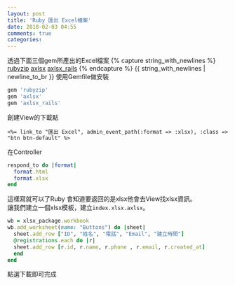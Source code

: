 ```yaml
---
layout: post
title: 'Ruby 匯出 Excel檔案'
date: 2018-02-03 04:55
comments: true
categories:
---
```

透過下面三個gem所產出的Excel檔案
{% capture string_with_newlines %}
[rubyzip](https://github.com/rubyzip/rubyzip)
[axlsx](https://github.com/randym/axlsx)
[axlsx_rails](https://github.com/straydogstudio/axlsx_rails)
{% endcapture %}
{{ string_with_newlines | newline_to_br }}
使用Gemfile做安裝
```ruby
gem 'rubyzip'
gem 'axlsx'
gem 'axlsx_rails'
```
創建View的下載點
```erb
<%= link_to "匯出 Excel", admin_event_path(:format => :xlsx), :class => "btn btn-default" %>
```
在Controller
```rb
respond_to do |format|
  format.html
  format.xlsx
end
```
這樣寫就可以了Ruby 會知道要返回的是xlsx他會去View找xlsx資訊。<br>
讓我們建立一個xlsx模板，建立`index.xlsx.axlsx`。
```ruby
wb = xlsx_package.workbook
wb.add_worksheet(name: "Buttons") do |sheet|
  sheet.add_row ["ID", "姓名", "電話", "Email", "建立時間"]
  @registrations.each do |r|
  sheet.add_row [r.id, r.name, r.phone , r.email, r.created_at]
  end
end
```
點選下載即可完成

